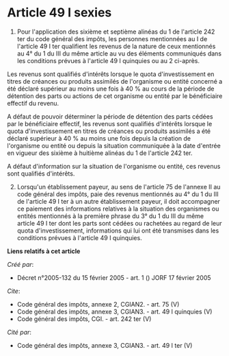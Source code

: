 # Article 49 I sexies

1. Pour l'application des sixième et septième alinéas du 1 de l'article 242 ter du code général des impôts, les personnes
mentionnées au I de l'article 49 I ter qualifient les revenus de la nature de ceux mentionnés au 4° du 1 du III du même
article au vu des éléments communiqués dans les conditions prévues à l'article 49 I quinquies ou au 2 ci-après. 

Les revenus sont qualifiés d'intérêts lorsque le quota d'investissement en titres de créances ou produits assimilés de
l'organisme ou entité concerné a été déclaré supérieur au moins une fois à 40 % au cours de la période de détention des parts
ou actions de cet organisme ou entité par le bénéficiaire effectif du revenu. 

A défaut de pouvoir déterminer la période de détention des parts cédées par le bénéficiaire effectif, les revenus sont
qualifiés d'intérêts lorsque le quota d'investissement en titres de créances ou produits assimilés a été déclaré supérieur à
40 % au moins une fois depuis la création de l'organisme ou entité ou depuis la situation communiquée à la date d'entrée en
vigueur des sixième à huitième alinéas du 1 de l'article 242 ter. 

A défaut d'information sur la situation de l'organisme ou entité, ces revenus sont qualifiés d'intérêts. 

2. Lorsqu'un établissement payeur, au sens de l'article 75 de l'annexe II au code général des impôts, paie des revenus
mentionnés au 4° du 1 du III de l'article 49 I ter à un autre établissement payeur, il doit accompagner ce paiement des
informations relatives à la situation des organismes ou entités mentionnés à la première phrase du 3° du 1 du III du même
article 49 I ter dont les parts sont cédées ou rachetées au regard de leur quota d'investissement, informations qui lui ont
été transmises dans les conditions prévues à l'article 49 I quinquies.

**Liens relatifs à cet article**

_Créé par_:

  - Décret n°2005-132 du 15 février 2005 - art. 1 () JORF 17 février 2005

_Cite_:

  - Code général des impôts, annexe 2, CGIAN2. - art. 75 (V)
  - Code général des impôts, annexe 3, CGIAN3. - art. 49 I quinquies (V)
  - Code général des impôts, CGI. - art. 242 ter (V)

_Cité par_:

  - Code général des impôts, annexe 3, CGIAN3. - art. 49 I ter (V)
